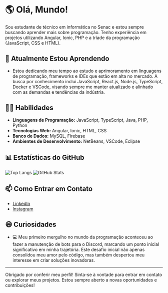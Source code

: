 # 🌎 Olá, Mundo!

Sou estudante de técnico em informática no Senac e estou sempre buscando aprender mais sobre programação. Tenho experiência em projetos utilizando Angular, Ionic, PHP e a tríade da programação (JavaScript, CSS e HTML).

<!--
## 🚀 Projetos Destacados

### [Nome do Projeto] - [Link para o Projeto/GitHub]
- [Breve descrição do projeto e suas principais características.]

### [Outro Projeto] - [Link para o Projeto/GitHub]
- [Outro projeto relevante com uma breve descrição.] -->

## 🌱 Atualmente Estou Aprendendo

- Estou dedicando meu tempo ao estudo e aprimoramento em linguagens de programação, frameworks e IDEs que estão em alta no mercado. A busca por conhecimento inclui JavaScript, React.js, Node.js, TypeScript, Docker e VSCode, visando sempre me manter atualizado e alinhado com as demandas e tendências da indústria.

## 👨‍💻 Habilidades

- **Linguagens de Programação:** JavaScript, TypeScript, Java, PHP, Python
- **Tecnologias Web:** Angular, Ionic, HTML, CSS
- **Banco de Dados:** MySQL, Firebase
- **Ambientes de Desenvolvimento:** NetBeans, VSCode, Eclipse

## 📊 Estatísticas do GitHub

<div>
  <a>
    <img align="center" src="https://github-readme-stats.vercel.app/api/top-langs/?username=serya012&layout=compact&langs_count=6&hide=html,css" alt="Top Langs" />
  </a>
  
  <a>
    <img align="center" src="https://github-readme-stats.vercel.app/api?username=serya012&show_icons=true&theme=radical" alt="GitHub Stats" />
  </a>
</div>

## 📫 Como Entrar em Contato

- [LinkedIn](https://www.linkedin.com/in/tarcisio-ayres012/)
- [Instagram](https://www.instagram.com/serya.012/)

## 😄 Curiosidades

- 💻 Meu primeiro mergulho no mundo da programação aconteceu ao fazer a manutenção de bots para o Discord, marcando um ponto inicial significativo em minha trajetória. Este desafio inicial não apenas consolidou meu amor pelo código, mas também despertou meu interesse em criar soluções inovadoras.

---

Obrigado por conferir meu perfil! Sinta-se à vontade para entrar em contato ou explorar meus projetos. Estou sempre aberto a novas oportunidades e contribuições!
